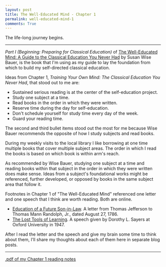 ```yaml
---
layout: post
title: The Well-Educated Mind - Chapter 1 
permalink: well-educated-mind-1
comments: True
---
```


The life-long journey begins.<!--excerpt-->

-----

*Part I (Beginning: Preparing for Classical Education)* of [The Well-Educated Mind: A Guide to the Classical Education You Never Had](http://www.amazon.com/gp/product/0393050947/ref=as_li_qf_sp_asin_il_tl?ie=UTF8&camp=1789&creative=9325&creativeASIN=0393050947&linkCode=as2&tag=6767151-20&linkId=DLLLQ6NYPWZMLZ7A) by Susan Wise Bauer, is the book that I'm using as my guide to lay the foundation from which to build my self-directed classical education.

Ideas from Chapter 1, *Training Your Own Mind: The Classical Education You Never Had*, that stood out to me are:

* Sustained serious reading is at the center of the self-education project.
* Study one subject at a time.
* Read books in the order in which they were written.
* Reserve time during the day for self-education.
* Don't schedule yourself for study time every day of the week.
* Guard your reading time.

The second and third bullet items stood out the most for me because Wise Bauer recommends the opposite of how I study subjects and read books.

During my weekly visits to the local library I like borrowing at one time multiple books that cover multiple subject areas. The order in which I read the books is based on which book is within arm's reach.

As recommended by Wise Bauer, studying one subject at a time and reading books within that subject in the order in which they were written does make sense. Ideas from a subject's foundational works might be referenced, further developed, or opposed by books in the same subject area that follow it.

Footnotes in Chapter 1 of "The Well-Educated Mind" referenced one letter and one speech that I think are worth reading. Both are online.

* [Education of a Future Son-in-Law](http://www.let.rug.nl/usa/presidents/thomas-jefferson/letters-of-thomas-jefferson/jefl48.php). A letter from Thomas Jefferson to Thomas Mann Randolph, Jr., dated August 27, 1786.
* [The Lost Tools of Learning](http://www.gbt.org/text/sayers.html). A speech given by Dorothy L. Sayers at Oxford University in 1947.

After I read the letter and the speech and give my brain some time to think about them, I'll share my thoughts about each of them here in separate blog posts.

-----

[.pdf of my Chapter 1 reading notes](/pdf/well-educated-mind/18Sep2015-ch01-notes.pdf)
